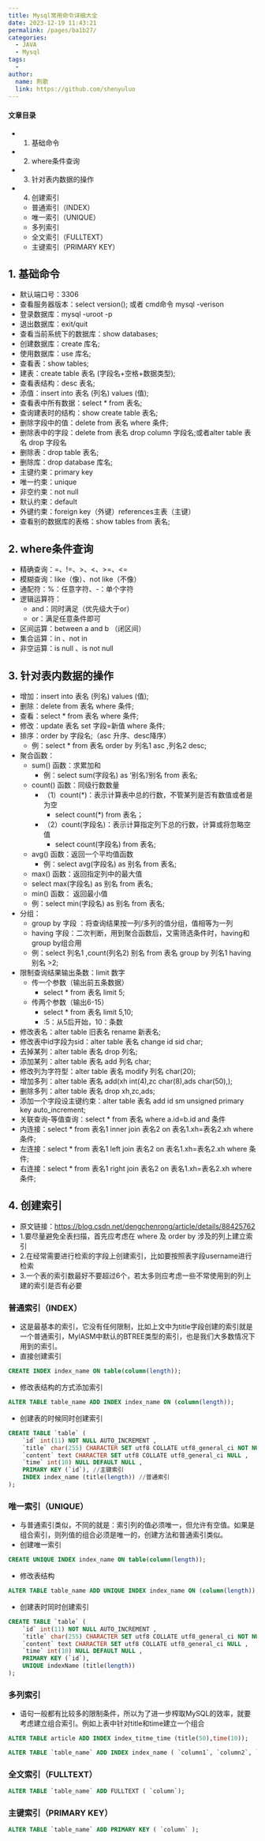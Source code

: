 ```yaml
---
title: Mysql常用命令详细大全
date: 2023-12-19 11:43:21
permalink: /pages/ba1b27/
categories:
  - JAVA
  - Mysql
tags:
  - 
author: 
  name: 荆歌
  link: https://github.com/shenyuluo
---
```

<a name="ja9en"></a>
#### 文章目录
- 1. 基础命令
- 2. where条件查询
- 3. 针对表内数据的操作
- 4. 创建索引
   - 普通索引（INDEX）
   - 唯一索引（UNIQUE）
   - 多列索引
   - 全文索引（FULLTEXT）
   - 主键索引（PRIMARY KEY）
<a name="yKfXH"></a>
## 1. 基础命令

- 默认端口号：3306
- 查看服务器版本：select version(); 或者 cmd命令 mysql -verison
- 登录数据库：mysql -uroot -p
- 退出数据库：exit/quit
- 查看当前系统下的数据库：show databases;
- 创建数据库：create 库名;
- 使用数据库：use 库名;
- 查看表：show tables;
- 建表：create table 表名 (字段名+空格+数据类型);
- 查看表结构：desc 表名;
- 添值：insert into 表名 (列名) values (值);
- 查看表中所有数据：select * from 表名;
- 查询建表时的结构：show create table 表名;
- 删除字段中的值：delete from 表名 where 条件;
- 删除表中的字段：delete from 表名 drop column 字段名;或者alter table 表名 drop 字段名
- 删除表：drop table 表名;
- 删除库：drop database 库名;
- 主键约束：primary key
- 唯一约束：unique
- 非空约束：not null
- 默认约束：default
- 外键约束：foreign key（外键）references主表（主键）
- 查看别的数据库的表格：show tables from 表名;
<a name="wRAZA"></a>
## 2. where条件查询

- 精确查询：=、!=、>、<、>=、<=
- 模糊查询：like（像）、not like（不像）
- 通配符：%：任意字符、-：单个字符
- 逻辑运算符： 
   - and：同时满足（优先级大于or）
   - or：满足任意条件即可
- 区间运算：between a and b （闭区间）
- 集合运算：in 、not in
- 非空运算：is null 、is not null
<a name="LrbDJ"></a>
## 3. 针对表内数据的操作

- 增加：insert into 表名 (列名) values (值);
- 删除：delete from 表名 where 条件;
- 查看：select * from 表名 where 条件;
- 修改：update 表名 set 字段=新值 where 条件;
- 排序：order by 字段名;（asc 升序、desc降序） 
   - 例：select * from 表名 order by 列名1 asc ,列名2 desc;
- 聚合函数： 
   - sum() 函数：求累加和 
      - 例：select sum(字段名) as ‘别名’/别名 from 表名;
   - count() 函数：同级行数数量 
      - （1）count(*)：表示计算表中总的行数，不管某列是否有数值或者是为空 
         - select count(*) from 表名；
      - （2）count(字段名)：表示计算指定列下总的行数，计算或将忽略空值 
         - select count(字段名) from 表名;
   - avg() 函数：返回一个平均值函数 
      - 例：select avg(字段名) as 别名 from 表名;
   - max() 函数：返回指定列中的最大值
   - select max(字段名) as 别名 from 表名;
   - min() 函数： 返回最小值
   - 例：select min(字段名) as 别名 from 表名;
- 分组： 
   - group by 字段 ：将查询结果按一列/多列的值分组，值相等为一列
   - having 字段：二次判断，用到聚合函数后，又需筛选条件时，having和group by组合用
   - 例：select 列名1 ,count(列名2) 别名 from 表名 group by 列名1 having 别名 >2;
- 限制查询结果输出条数：limit 数字 
   - 传一个参数（输出前五条数据） 
      - select * from 表名 limit 5;
   - 传两个参数（输出6-15） 
      - select * from 表名 limit 5,10;
      - :5：从5后开始，10：条数
- 修改表名：alter table 旧表名 rename 新表名;
- 修改表中id字段为sid：alter table 表名 change id sid char;
- 去掉某列：alter table 表名 drop 列名;
- 添加某列：alter table 表名 add 列名 char;
- 修改列为字符型：alter table 表名 modify 列名 char(20);
- 增加多列：alter table 表名 add(xh int(4),zc char(8),ads char(50),);
- 删除多列：alter table 表名 drop xh,zc,ads;
- 添加一个字段设主键约束：alter table 表名 add id sm unsigned primary key auto_increment;
- 关联查询-等值查询：select * from 表名 where a.id=b.id and 条件
- 内连接：select * from 表名1 inner join 表名2 on 表名1.xh=表名2.xh where 条件;
- 左连接：select * from 表名1 left join 表名2 on 表名1.xh=表名2.xh where 条件;
- 右连接：select * from 表名1 right join 表名2 on 表名1.xh=表名2.xh where 条件;
<a name="S27Np"></a>
## 4. 创建索引

- 原文链接：https://blog.csdn.net/dengchenrong/article/details/88425762
- 1.要尽量避免全表扫描，首先应考虑在 where 及 order by 涉及的列上建立索引
- 2.在经常需要进行检索的字段上创建索引，比如要按照表字段username进行检索
- 3.一个表的索引数最好不要超过6个，若太多则应考虑一些不常使用到的列上建的索引是否有必要
<a name="w5JQb"></a>
### 普通索引（INDEX）

- 这是最基本的索引，它没有任何限制，比如上文中为title字段创建的索引就是一个普通索引，MyIASM中默认的BTREE类型的索引，也是我们大多数情况下用到的索引。
- 直接创建索引
```sql
CREATE INDEX index_name ON table(column(length));
```

- 修改表结构的方式添加索引
```sql
ALTER TABLE table_name ADD INDEX index_name ON (column(length));
```

- 创建表的时候同时创建索引
```sql
CREATE TABLE `table` (
	`id` int(11) NOT NULL AUTO_INCREMENT ,
	`title` char(255) CHARACTER SET utf8 COLLATE utf8_general_ci NOT NULL ,
	`content` text CHARACTER SET utf8 COLLATE utf8_general_ci NULL ,
	`time` int(10) NULL DEFAULT NULL ,
	PRIMARY KEY (`id`), //主键索引
	INDEX index_name (title(length)) //普通索引
);
```
<a name="W0BJ8"></a>
### 唯一索引（UNIQUE）

- 与普通索引类似，不同的就是：索引列的值必须唯一，但允许有空值。如果是组合索引，则列值的组合必须是唯一的，创建方法和普通索引类似。
- 创建唯一索引
```sql
CREATE UNIQUE INDEX index_name ON table(column(length));
```

- 修改表结构
```sql
ALTER TABLE table_name ADD UNIQUE INDEX index_name ON (column(length));
```

- 创建表时同时创建索引
```sql
CREATE TABLE `table` (
	`id` int(11) NOT NULL AUTO_INCREMENT ,
	`title` char(255) CHARACTER SET utf8 COLLATE utf8_general_ci NOT NULL ,
	`content` text CHARACTER SET utf8 COLLATE utf8_general_ci NULL ,
	`time` int(10) NULL DEFAULT NULL ,
	PRIMARY KEY (`id`),
	UNIQUE indexName (title(length))
);
```
<a name="KltFJ"></a>
### 多列索引

- 语句一般都有比较多的限制条件，所以为了进一步榨取MySQL的效率，就要考虑建立组合索引。例如上表中针对title和time建立一个组合
```sql
ALTER TABLE article ADD INDEX index_titme_time (title(50),time(10));
```
```sql
ALTER TABLE `table_name` ADD INDEX index_name ( `column1`, `column2`, `column3` );
```
<a name="snKsx"></a>
### 全文索引（FULLTEXT）
```sql
ALTER TABLE `table_name` ADD FULLTEXT ( `column`);
```
<a name="tYaCQ"></a>
### 主键索引（PRIMARY KEY）
```sql
ALTER TABLE `table_name` ADD PRIMARY KEY ( `column` );
```
